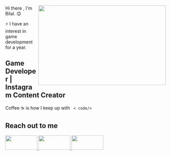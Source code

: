 ### 
<img src="https://media.giphy.com/media/cE02lboc8JPO/giphy.gif" align="right" width="400" height="250" > 
Hi there , I'm Bilal. 😊 

<pr></pr>


⚡ I have an interest in game development for a year.

## Game Developer | Instagram Content Creator

Coffee ☕ is how I keep up with  <code> < code/></code>


## Reach out to me 


<a href="https://www.linkedin.com/in/bilal-k%C3%BC%C3%A7%C3%BCk-3529391a1/" rel ="nofollow" >
<img width ="100" height ="45" src="https://img.shields.io/badge/LinkedIn-0077B5?style=for-the-badge&logo=linkedin&logoColor=white ">
<a/>
  


<a href="https://www.youtube.com/channel/UCKEE4YqCmIWqpczk0L9WqYQ" rel ="nofollow" >
<img  width ="100" height ="45" src="https://img.shields.io/badge/YouTube-FF0000?style=for-the-badge&logo=youtube&logoColor=white ">
<a/>
  

  
<a href="https://www.instagram.com/info.programlama/" rel ="nofollow" >
<img  width ="100" height ="45" src="https://img.shields.io/badge/Instagram-E4405F?style=for-the-badge&logo=instagram&logoColor=white ">
<a/>
  

